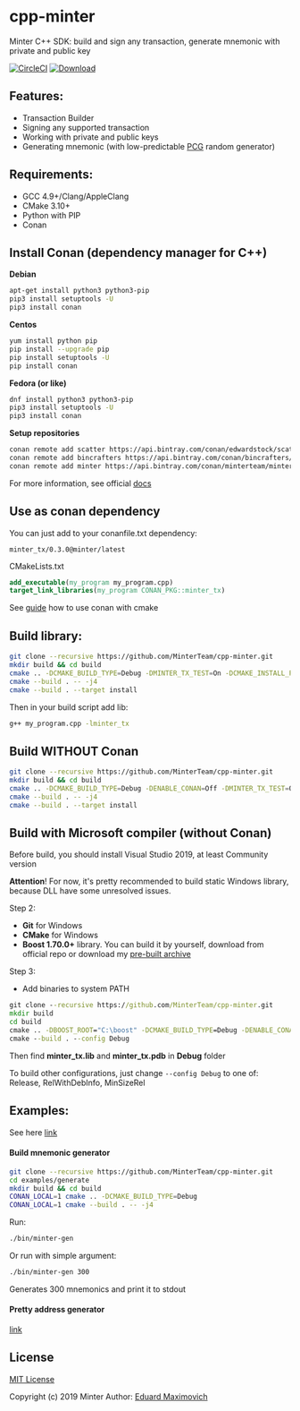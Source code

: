 # cpp-minter
Minter C++ SDK: build and sign any transaction, generate mnemonic with private and public key

[![CircleCI](https://circleci.com/gh/MinterTeam/cpp-minter/tree/master.svg?style=svg)](https://circleci.com/gh/MinterTeam/cpp-minter/tree/master)
[![Download](https://api.bintray.com/packages/minterteam/minter/minter_tx%3Aminter/images/download.svg) ](https://bintray.com/minterteam/minter/minter_tx%3Aminter/_latestVersion)

## Features:
 * Transaction Builder
 * Signing any supported transaction
 * Working with private and public keys
 * Generating mnemonic (with low-predictable [PCG](http://www.pcg-random.org/) random generator)

## Requirements:
 * GCC 4.9+/Clang/AppleClang
 * CMake 3.10+
 * Python with PIP
 * Conan
 
## Install Conan (dependency manager for C++)

**Debian**
```bash
apt-get install python3 python3-pip
pip3 install setuptools -U
pip3 install conan
```

**Centos**
```bash
yum install python pip
pip install --upgrade pip
pip install setuptools -U
pip install conan
```

**Fedora (or like)**
```bash
dnf install python3 python3-pip
pip3 install setuptools -U
pip3 install conan
```

**Setup repositories**

```bash
conan remote add scatter https://api.bintray.com/conan/edwardstock/scatter
conan remote add bincrafters https://api.bintray.com/conan/bincrafters/public-conan
conan remote add minter https://api.bintray.com/conan/minterteam/minter
```

For more information, see official [docs](https://docs.conan.io/en/latest/getting_started.html)

## Use as conan dependency
You can just add to your conanfile.txt dependency:

`minter_tx/0.3.0@minter/latest`

CMakeLists.txt
```cmake
add_executable(my_program my_program.cpp)
target_link_libraries(my_program CONAN_PKG::minter_tx)
```

See [guide](https://docs.conan.io/en/latest/howtos/cmake_launch.html) how to use conan with cmake

## Build library:
```bash
git clone --recursive https://github.com/MinterTeam/cpp-minter.git
mkdir build && cd build
cmake .. -DCMAKE_BUILD_TYPE=Debug -DMINTER_TX_TEST=On -DCMAKE_INSTALL_PREFIX=/usr
cmake --build . -- -j4
cmake --build . --target install
```

Then in your build script add lib:
```bash
g++ my_program.cpp -lminter_tx
```

## Build WITHOUT Conan
```bash
git clone --recursive https://github.com/MinterTeam/cpp-minter.git
mkdir build && cd build
cmake .. -DCMAKE_BUILD_TYPE=Debug -DENABLE_CONAN=Off -DMINTER_TX_TEST=On -DCMAKE_INSTALL_PREFIX=/usr
cmake --build . -- -j4
cmake --build . --target install
```

## Build with Microsoft compiler (without Conan)
Before build, you should install Visual Studio 2019, at least Community version

**Attention**! For now, it's pretty recommended to build static Windows library, because DLL have some unresolved issues.

Step 2:
- **Git** for Windows
- **CMake** for Windows
- **Boost 1.70.0+** library. You can build it by yourself, download from official repo or download my [pre-built archive](https://drive.google.com/file/d/1u8bXeNayY_9ARtsqQKgLqqxRV0BPhrCf/view?usp=sharing)

Step 3:
- Add binaries to system PATH

```cmd
git clone --recursive https://github.com/MinterTeam/cpp-minter.git
mkdir build
cd build
cmake .. -DBOOST_ROOT="C:\boost" -DCMAKE_BUILD_TYPE=Debug -DENABLE_CONAN=Off -DENABLE_SHARED=Off
cmake --build . --config Debug
```
Then find **minter_tx.lib** and **minter_tx.pdb** in **Debug** folder

To build other configurations, just change `--config Debug` to one of: Release, RelWithDebInfo, MinSizeRel

## Examples:
See here [link](examples)

#### Build mnemonic generator
```bash
git clone --recursive https://github.com/MinterTeam/cpp-minter.git
cd examples/generate
mkdir build && cd build
CONAN_LOCAL=1 cmake .. -DCMAKE_BUILD_TYPE=Debug
CONAN_LOCAL=1 cmake --build . -- -j4
```

Run:
```bash
./bin/minter-gen
```

Or run with simple argument:
```bash
./bin/minter-gen 300
```
Generates 300 mnemonics and print it to stdout

#### Pretty address generator
[link](examples/minter-pretty/README.md)

## License
[MIT License](LICENSE)

Copyright (c) 2019 Minter
Author: [Eduard Maximovich](https://github.com/edwardstock)

